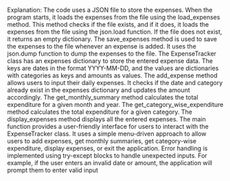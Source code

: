Explanation:
The code uses a JSON file to store the expenses. When the program starts, it loads the expenses from the file using the load_expenses method. This method checks if the file exists, and if it does, it loads the expenses from the file using the json.load function. If the file does not exist, it returns an empty dictionary.
The save_expenses method is used to save the expenses to the file whenever an expense is added. It uses the json.dump function to dump the expenses to the file.
The ExpenseTracker class has an expenses dictionary to store the entered expense data. The keys are dates in the format YYYY-MM-DD, and the values are dictionaries with categories as keys and amounts as values.
The add_expense method allows users to input their daily expenses. It checks if the date and category already exist in the expenses dictionary and updates the amount accordingly.
The get_monthly_summary method calculates the total expenditure for a given month and year.
The get_category_wise_expenditure method calculates the total expenditure for a given category.
The display_expenses method displays all the entered expenses.
The main function provides a user-friendly interface for users to interact with the ExpenseTracker class. It uses a simple menu-driven approach to allow users to add expenses, get monthly summaries, get category-wise expenditure, display expenses, or exit the application.
Error handling is implemented using try-except blocks to handle unexpected inputs. For example, if the user enters an invalid date or amount, the application will prompt them to enter valid input
